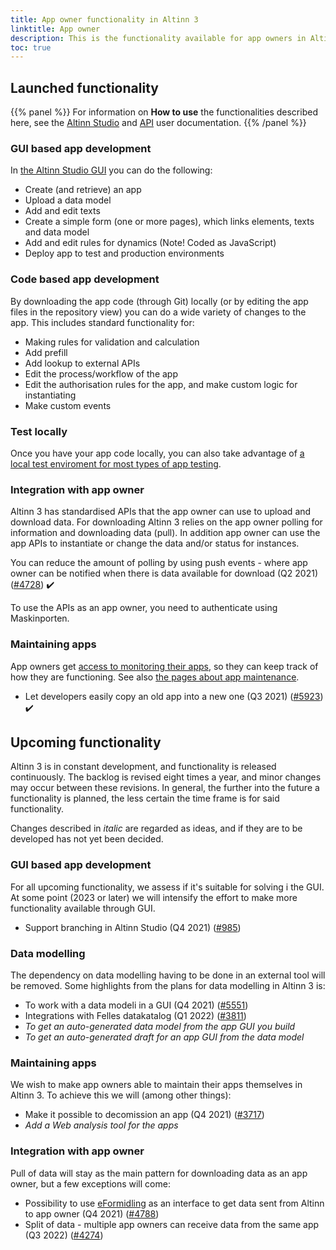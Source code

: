 ```yaml
---
title: App owner functionality in Altinn 3
linktitle: App owner
description: This is the functionality available for app owners in Altinn 3, and some of the larger planned changes.
toc: true
---
```

## Launched functionality

{{% panel %}}
For information on **How to use** the functionalities described here, see the [Altinn Studio](/app/) and [API](/api/) user documentation.
{{% /panel %}}

### GUI based app development

In [the Altinn Studio GUI](https://altinn.studio) you can do the following:

- Create (and retrieve) an app
- Upload a data model
- Add and edit texts
- Create a simple form (one or more pages), which links elements, texts and data model
- Add and edit rules for dynamics (Note! Coded as JavaScript)
- Deploy app to test and production environments

### Code based app development

By downloading the app code (through Git) locally (or by editing the app files in the repository view) you can do a wide variety of changes to the app.
This includes standard functionality for:

- Making rules for validation and calculation
- Add prefill
- Add lookup to external APIs
- Edit the process/workflow of the app
- Edit the authorisation rules for the app, and make custom logic for instantiating
- Make custom events

### Test locally

Once you have your app code locally, you can also take advantage of [a local test enviroment for most types of app testing](/app/testing/local/). 

### Integration with app owner

Altinn 3 has standardised APIs that the app owner can use to upload and download data.
For downloading Altinn 3 relies on the app owner polling for information and downloading data (pull). 
In addition app owner can use the app APIs to instantiate or change the data and/or status for instances.

You can reduce the amount of polling by using push events - where app owner can be notified when there is data available for download (Q2 2021) ([#4728](https://github.com/Altinn/altinn-studio/issues/4728)) :heavy_check_mark:

To use the APIs as an app owner, you need to authenticate using Maskinporten.

### Maintaining apps
App owners get [access to monitoring their apps](/app/getting-started/access-management/apps/), so they can keep track of how they are functioning. 
See also [the pages about app maintenance](/app/maintainance/).

- Let developers easily copy an old app into a new one (Q3 2021) ([#5923](https://github.com/Altinn/altinn-studio/issues/5923)) :heavy_check_mark:

## Upcoming functionality

Altinn 3 is in constant development, and functionality is released continuously. The backlog is revised eight times a year, and minor changes may occur between these revisions.
In general, the further into the future a functionality is planned, the less certain the time frame is for said functionality.

Changes described in _italic_ are regarded as ideas, and if they are to be developed has not yet been decided.

### GUI based app development

For all upcoming functionality, we assess if it's suitable for solving i the GUI. At some point (2023 or later) we will intensify the effort to make more functionality available through GUI.

- Support branching in Altinn Studio (Q4 2021) ([#985](https://github.com/Altinn/altinn-studio/issues/985))

### Data modelling

The dependency on data modelling having to be done in an external tool will be removed. Some highlights from the plans for data modelling in Altinn 3 is:

- To work with a data modeli in a GUI (Q4 2021) ([#5551](https://github.com/Altinn/altinn-studio/issues/5551))
- Integrations with Felles datakatalog (Q1 2022) ([#3811](https://github.com/Altinn/altinn-studio/issues/3811))
- _To get an auto-generated data model from the app GUI you build_
- _To get an auto-generated draft for an app GUI from the data model_

### Maintaining apps

We wish to make app owners able to maintain their apps themselves in Altinn 3. To achieve this we will (among other things):

- Make it possible to decomission an app (Q4 2021) ([#3717](https://github.com/Altinn/altinn-studio/issues/3717))
- _Add a Web analysis tool for the apps_

### Integration with app owner

Pull of data will stay as the main pattern for downloading data as an app owner, but a few exceptions will come:

- Possibility to use [eFormidling](https://samarbeid.digdir.no/eformidling/eformidling/20) as an interface to get data sent from Altinn to app owner (Q4 2021) ([#4788](https://github.com/Altinn/altinn-studio/issues/4788))
- Split of data - multiple app owners can receive data from the same app (Q3 2022) ([#4274](https://github.com/Altinn/altinn-studio/issues/4274))

